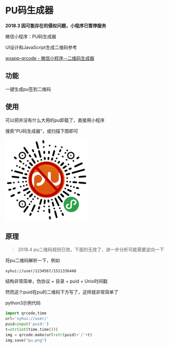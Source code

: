 # PU码生成器

**2018.3 因可能存在的侵权问题，小程序已暂停服务**

微信小程序：PU码生成器

UI设计和JavaScript生成二维码参考

[wxapp-qrcode - 微信小程序--二维码生成器](https://github.com/demi520/wxapp-qrcode)

## 功能

一键生成pu签到二维码

## 使用

可以把并没有什么大用的pu卸载了，直接用小程序

搜索“PU码生成器”，或扫描下图即可

![](./PU.jpg)

## 原理

> 2018.4 pu二维码规则已改，下面的无效了，进一步分析可能需要逆向一下

将pu二维码解析一下，例如

`xyhui://user/1234567/1511336448`

结构非常简单，伪协议 + 目录 + puid + Unix时间戳

然而这个puid在pu的二维码下方写了，这样就非常简单了

python3示例代码

```python
import qrcode,time
url='xyhui://user/'
puid=input('puid:')
t=str(int(time.time()))
img = qrcode.make(url+str(puid)+'/'+t)
img.save("pu.png")
```